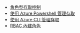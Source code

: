 * [角色型存取控制](../articles/active-directory/role-based-access-control-configure.md)
* [使用 Azure Powershell 管理存取](../articles/active-directory/role-based-access-control-manage-access-powershell.md)
* [使用 Azure CLI 管理存取](../articles/active-directory/role-based-access-control-manage-access-azure-cli.md)
* [RBAC 內建角色](../articles/active-directory/role-based-access-built-in-roles.md)



<!--HONumber=Nov16_HO3-->


